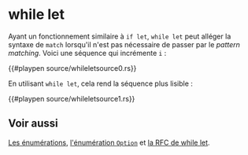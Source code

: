 # while let

Ayant un fonctionnement similaire à `if let`, `while let` peut alléger la syntaxe de `match` lorsqu'il n'est pas nécessaire de passer par le *pattern matching*. Voici une séquence qui incrémente `i` :

{{#playpen source/whileletsource0.rs}}

En utilisant `while let`, cela rend la séquence plus lisible :

{{#playpen source/whileletsource1.rs}}

## Voir aussi

[Les énumérations][enums], [l'énumération `Option`][option] et [la RFC de while let][rfc].

[enums]: ../chapitre3/enum.html
[option]: ../chapitre17/enumoption.html
[rfc]: https://github.com/rust-lang/rfcs/pull/214
